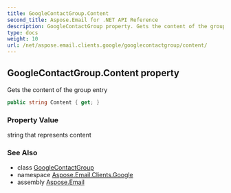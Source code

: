 ```yaml
---
title: GoogleContactGroup.Content
second_title: Aspose.Email for .NET API Reference
description: GoogleContactGroup property. Gets the content of the group entry
type: docs
weight: 10
url: /net/aspose.email.clients.google/googlecontactgroup/content/
---
```

## GoogleContactGroup.Content property

Gets the content of the group entry

```csharp
public string Content { get; }
```

### Property Value

string that represents content

### See Also

* class [GoogleContactGroup](../)
* namespace [Aspose.Email.Clients.Google](../../googlecontactgroup/)
* assembly [Aspose.Email](../../../)


